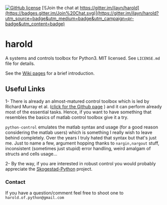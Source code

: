 [![GitHub license](https://img.shields.io/github/license/mashape/apistatus.svg?style=plastic)](https://github.com/ilayn/harold/blob/master/LICENSE) [![Join the chat at https://gitter.im/ilayn/harold](https://badges.gitter.im/Join%20Chat.svg)](https://gitter.im/ilayn/harold?utm_source=badge&utm_medium=badge&utm_campaign=pr-badge&utm_content=badge)
# harold
A systems and controls toolbox for Python3. MIT licensed. See `LICENSE.md` file for details.

See the [Wiki pages](https://github.com/ilayn/harold/wiki) for a brief introduction.

## Useful Links


 1- There is already an almost-matured control toolbox which is led by Richard Murray et al. ([click for the Github page](https://github.com/python-control/python-control) ) and it can perform already most of the essential tasks. Hence, if you want to have something that resembles the basics of matlab control toolbox give it a try. 

`python-control` emulates the matlab syntax and usage (for a good reason considering the matlab users) which is something I really wish to leave behind completely. Over the years I truly hated that syntax but that's just me. Just to name a few, argument hopping thanks to `nargin,nargout` stuff, inconsistent (sometimes just stupid) error handling, weird amalgam of structs and cells usage... 


  2- By the way, if you are interested in robust control you would probably appreciate the  [Skogestad-Python](https://github.com/alchemyst/Skogestad-Python) project. 


### Contact

If you have a question/comment feel free to shoot one to `harold.of.python@gmail.com`
